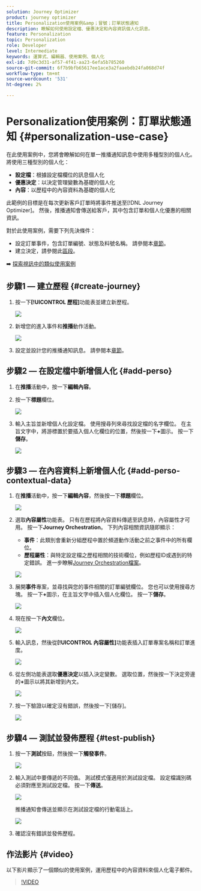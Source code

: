 ```yaml
---
solution: Journey Optimizer
product: journey optimizer
title: Personalization使用案例&amp；冒號；訂單狀態通知
description: 瞭解如何使用設定檔、優惠決定和內容資訊個人化訊息。
feature: Personalization
topic: Personalization
role: Developer
level: Intermediate
keywords: 運算式、編輯器、使用案例、個人化
exl-id: 7d9c3d31-af57-4f41-aa23-6efa5b785260
source-git-commit: 6f7b9bfb65617ee1ace3a2faaebdb24fa068d74f
workflow-type: tm+mt
source-wordcount: '531'
ht-degree: 2%

---
```


# Personalization使用案例：訂單狀態通知 {#personalization-use-case}

在此使用案例中，您將會瞭解如何在單一推播通知訊息中使用多種型別的個人化。 將使用三種型別的個人化：

* **設定檔**：根據設定檔欄位的訊息個人化
* **優惠決定**：以決定管理變數為基礎的個人化
* **內容**：以歷程中的內容資料為基礎的個人化

此範例的目標是在每次更新客戶訂單時將事件推送至[!DNL Journey Optimizer]。 然後，推播通知會傳送給客戶，其中包含訂單和個人化優惠的相關資訊。

對於此使用案例，需要下列先決條件：

* 設定訂單事件，包含訂單編號、狀態及料號名稱。 請參閱本[章節](../event/about-events.md)。
* 建立決定，請參閱此[區段](../offers/offer-activities/create-offer-activities.md)。

➡️ [探索視訊中的類似使用案例](#video)

## 步驟1 — 建立歷程 {#create-journey}

1. 按一下&#x200B;**[!UICONTROL 歷程]**&#x200B;功能表並建立新歷程。

   ![](assets/perso-uc4.png)

1. 新增您的進入事件和&#x200B;**推播**&#x200B;動作活動。

   ![](assets/perso-uc5.png)

1. 設定並設計您的推播通知訊息。 請參閱本[章節](../push/create-push.md)。

## 步驟2 — 在設定檔中新增個人化 {#add-perso}

1. 在&#x200B;**推播**&#x200B;活動中，按一下&#x200B;**編輯內容**。

1. 按一下&#x200B;**標題**&#x200B;欄位。

   ![](assets/perso-uc2.png)

1. 輸入主旨並新增個人化設定檔。 使用搜尋列來尋找設定檔的名字欄位。 在主旨文字中，將游標置於要插入個人化欄位的位置，然後按一下&#x200B;**+**&#x200B;圖示。 按一下&#x200B;**儲存**。

   ![](assets/perso-uc3.png)

## 步驟3 — 在內容資料上新增個人化 {#add-perso-contextual-data}

1. 在&#x200B;**推播**&#x200B;活動中，按一下&#x200B;**編輯內容**，然後按一下&#x200B;**標題**&#x200B;欄位。

   ![](assets/perso-uc9.png)

1. 選取&#x200B;**內容屬性**&#x200B;功能表。 只有在歷程將內容資料傳遞至訊息時，內容屬性才可用。 按一下&#x200B;**Journey Orchestration**。 下列內容相關資訊隨即顯示：

   * **事件**：此類別會重新分組歷程中置於頻道動作活動之前之事件中的所有欄位。
   * **歷程屬性**：與特定設定檔之歷程相關的技術欄位，例如歷程ID或遇到的特定錯誤。 進一步瞭解[Journey Orchestration檔案](../building-journeys/expression/journey-properties.md)。

   ![](assets/perso-uc10.png)

1. 展開&#x200B;**事件**&#x200B;專案，並尋找與您的事件相關的訂單編號欄位。 您也可以使用搜尋方塊。 按一下&#x200B;**+**&#x200B;圖示，在主旨文字中插入個人化欄位。 按一下&#x200B;**儲存**。

   ![](assets/perso-uc11.png)

1. 現在按一下&#x200B;**內文**&#x200B;欄位。

   ![](assets/perso-uc12.png)

1. 輸入訊息，然後從&#x200B;**[!UICONTROL 內容屬性]**&#x200B;功能表插入訂單專案名稱和訂單進度。

   ![](assets/perso-uc13.png)

1. 從左側功能表選取&#x200B;**優惠決定**&#x200B;以插入決定變數。 選取位置，然後按一下決定旁邊的&#x200B;**+**&#x200B;圖示以將其新增到內文。

   ![](assets/perso-uc14.png)

1. 按一下驗證以確定沒有錯誤，然後按一下[儲存]。**&#x200B;**

   ![](assets/perso-uc15.png)

## 步驟4 — 測試並發佈歷程 {#test-publish}

1. 按一下&#x200B;**測試**&#x200B;按鈕，然後按一下&#x200B;**觸發事件**。

   ![](assets/perso-uc17.png)

1. 輸入測試中要傳遞的不同值。 測試模式僅適用於測試設定檔。 設定檔識別碼必須對應至測試設定檔。 按一下&#x200B;**傳送**。

   ![](assets/perso-uc18.png)

   推播通知會傳送並顯示在測試設定檔的行動電話上。

   ![](assets/perso-uc19.png)

1. 確認沒有錯誤並發佈歷程。

## 作法影片 {#video}

以下影片顯示了一個類似的使用案例，運用歷程中的內容資料來個人化電子郵件。

>[!VIDEO](https://video.tv.adobe.com/v/3425027?quality=12)
